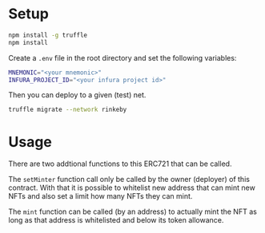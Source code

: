 # Setup
```bash
npm install -g truffle
npm install
```

Create a `.env` file in the root directory and set the following variables:
```bash
MNEMONIC="<your mnemonic>"
INFURA_PROJECT_ID="<your infura project id>"
```

Then you can deploy to a given (test) net.
```bash
truffle migrate --network rinkeby
```

# Usage
There are two addtional functions to this ERC721 that can be called.

The `setMinter` function call only be called by the owner (deployer) of this contract. With that it is possible to whitelist new address that can mint new NFTs and also set a limit how many NFTs they can mint.

The `mint` function can be called (by an address) to actually mint the NFT as long as that address is whitelisted and below its token allowance.
